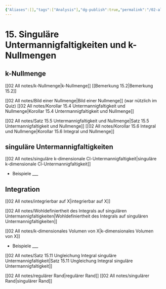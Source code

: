 ```yaml
---
{"Aliases":[],"tags":["Analysis"],"dg-publish":true,"permalink":"/02-all-notes/15-singulaere-untermannigfaltigkeiten-und-k-nullmengen/","dgHomeLink":true,"dgPassFrontmatter":true}
---
```


# 15. Singuläre Untermannigfaltigkeiten und k-Nullmengen
## k-Nullmenge
[[02 All notes/k-Nullmenge|k-Nullmenge]]
[[Bemerkung 15.2|Bemerkung 15.2]]

[[02 All notes/Bild einer Nullmenge|Bild einer Nullmenge]] (war nützlich im Quiz)
[[02 All notes/Korollar 15.4 Untermannigfaltigkeit und Nullmenge|Korollar 15.4 Untermannigfaltigkeit und Nullmenge]]

[[02 All notes/Satz 15.5 Untermannigfaltigkeit und Nullmenge|Satz 15.5 Untermannigfaltigkeit und Nullmenge]]
[[02 All notes/Korollar 15.6  Integral und Nullmenge|Korollar 15.6  Integral und Nullmenge]]

## singuläre Untermannigfaltigkeiten
[[02 All notes/singuläre k-dimensionale Cl-Untermannigfaltigkeit|singuläre k-dimensionale Cl-Untermannigfaltigkeit]]

- Beispiele ___

## Integration
[[02 All notes/integrierbar auf X|integrierbar auf X]]

[[02 All notes/Wohldefiniertheit des Integrals auf singulären Untermannigfaltigkeiten|Wohldefiniertheit des Integrals auf singulären Untermannigfaltigkeiten]]

[[02 All notes/k-dimensionales Volumen von X|k-dimensionales Volumen von X]]

- Beispiele ___

[[02 All notes/Satz 15.11 Ungleichung Integral singuläre Untermannigfaltigkeit|Satz 15.11 Ungleichung Integral singuläre Untermannigfaltigkeit]]

[[02 All notes/regulärer Rand|regulärer Rand]]
[[02 All notes/singulärer Rand|singulärer Rand]]
